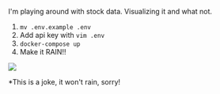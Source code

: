 
I'm playing around with stock data. Visualizing it and what not.
1. `mv .env.example .env`
1. Add api key with `vim .env` 
1. `docker-compose up`
1. Make it RAIN!!

![](https://media.giphy.com/media/gTURHJs4e2Ies/giphy.gif)

*This is a joke, it won't rain, sorry!
